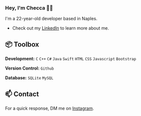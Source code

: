 ### Hey, I'm Checca 👋🏽  

I'm a 22-year-old developer based in Naples. 

- Check out my [LinkedIn](https://www.linkedin.com/in/francesca-formisano-056460263/) to learn more about me.
 
## 📦 Toolbox

**Development:** `C` `C++` `C#` `Java` `Swift` `HTML` `CSS` `Javascript` `Bootstrap`
 
**Version Control:** `Github`

**Database:** `SQLite` `MySQL`

## 📫 Contact

 For a quick response, DM me on [Instagram](https://www.instagram.com/checcaformisano/). 
